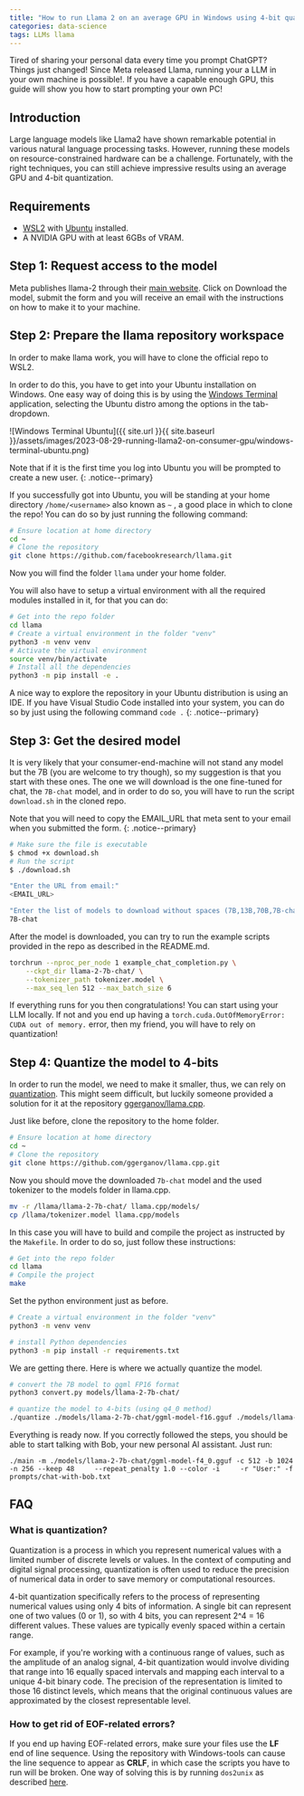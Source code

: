 ```yaml
---
title: "How to run Llama 2 on an average GPU in Windows using 4-bit quantization"
categories: data-science
tags: LLMs llama
---
```


Tired of sharing your personal data every time you prompt ChatGPT? Things just changed! Since Meta released Llama, running your a LLM in your own machine is possible!. If you have a capable enough GPU, this guide will show you how to start prompting your own PC!

## Introduction

Large language models like Llama2 have shown remarkable potential in various natural language processing tasks. However, running these models on resource-constrained hardware can be a challenge. Fortunately, with the right techniques, you can still achieve impressive results using an average GPU and 4-bit quantization.

## Requirements

- [WSL2](https://learn.microsoft.com/en-us/windows/wsl/install) with [Ubuntu](https://apps.microsoft.com/store/detail/ubuntu-22042-lts/9PN20MSR04DW) installed.
- A NVIDIA GPU with at least 6GBs of VRAM.

## Step 1: Request access to the model

Meta publishes llama-2 through their [main website](https://ai.meta.com/llama/). Click on Download the model, submit the form and you will receive an email with the instructions on how to make it to your machine.

## Step 2: Prepare the llama repository workspace

In order to make llama work, you will have to clone the official repo to WSL2.

In order to do this, you have to get into your Ubuntu installation on Windows. One easy way of doing this is by using the [Windows Terminal](https://apps.microsoft.com/store/detail/windows-terminal/9N0DX20HK701) application, selecting the Ubuntu distro among the options in the tab-dropdown.

![Windows Terminal Ubuntu]({{ site.url }}{{ site.baseurl }}/assets/images/2023-08-29-running-llama2-on-consumer-gpu/windows-terminal-ubuntu.png)

Note that if it is the first time you log into Ubuntu you will be prompted to create a new user.
{: .notice--primary}

If you successfully got into Ubuntu, you will be standing at your home directory `/home/<username>` also known as `~` , a good place in which to clone the repo! You can do so by just running the following command:

```bash
# Ensure location at home directory
cd ~
# Clone the repository
git clone https://github.com/facebookresearch/llama.git
```

Now you will find the folder `llama` under your home folder.

You will also have to setup a virtual environment with all the required modules installed in it, for that you can do:

```bash
# Get into the repo folder
cd llama
# Create a virtual environment in the folder "venv"
python3 -m venv venv
# Activate the virtual environment
source venv/bin/activate
# Install all the dependencies
python3 -m pip install -e .
```

A nice way to explore the repository in your Ubuntu distribution is using an IDE. If you have Visual Studio Code installed into your system, you can do so by just using the following command `code .`
{: .notice--primary}

## Step 3: Get the desired model

It is very likely that your consumer-end-machine will not stand any model but the 7B (you are welcome to try though), so my suggestion is that you start with these ones. The one we will download is the one fine-tuned for chat, the `7B-chat` model, and in order to do so, you will have to run the script `download.sh` in the cloned repo.

Note that you will need to copy the EMAIL_URL that meta sent to your email when you submitted the form.
{: .notice--primary}

```bash
# Make sure the file is executable
$ chmod +x download.sh
# Run the script
$ ./download.sh

"Enter the URL from email:"
<EMAIL_URL>

"Enter the list of models to download without spaces (7B,13B,70B,7B-chat,13B-chat,70B-chat), or press Enter for all:"
7B-chat
```

After the model is downloaded, you can try to run the example scripts provided in the repo as described in the README.md.

```bash
torchrun --nproc_per_node 1 example_chat_completion.py \
    --ckpt_dir llama-2-7b-chat/ \
    --tokenizer_path tokenizer.model \
    --max_seq_len 512 --max_batch_size 6
```

If everything runs for you then congratulations! You can start using your LLM locally. If not and you end up having a `torch.cuda.OutOfMemoryError: CUDA out of memory.` error, then my friend, you will have to rely on quantization!

## Step 4: Quantize the model to 4-bits

In order to run the model, we need to make it smaller, thus, we can rely on [quantization](#what-is-quantization). This might seem difficult, but luckily someone provided a solution for it at the repository [ggerganov/llama.cpp](https://github.com/ggerganov/llama.cpp).

Just like before, clone the repository to the home folder.

```bash
# Ensure location at home directory
cd ~
# Clone the repository
git clone https://github.com/ggerganov/llama.cpp.git
```

Now you should move the downloaded `7b-chat` model and the used tokenizer to the models folder in llama.cpp.

```bash
mv -r /llama/llama-2-7b-chat/ llama.cpp/models/
cp /llama/tokenizer.model llama.cpp/models
```

In this case you will have to build and compile the project as instructed by the `Makefile`. In order to do so, just follow these instructions:

```bash
# Get into the repo folder
cd llama
# Compile the project
make
```

Set the python environment just as before.

```bash
# Create a virtual environment in the folder "venv"
python3 -m venv venv

# install Python dependencies
python3 -m pip install -r requirements.txt
```

We are getting there. Here is where we actually quantize the model.

```bash
# convert the 7B model to ggml FP16 format
python3 convert.py models/llama-2-7b-chat/

# quantize the model to 4-bits (using q4_0 method)
./quantize ./models/llama-2-7b-chat/ggml-model-f16.gguf ./models/llama-2-7b-chat/ggml-model-q4_0.gguf q4_0
```

Everything is ready now. If you correctly followed the steps, you should be able to start talking with Bob, your new personal AI assistant. Just run:

```
./main -m ./models/llama-2-7b-chat/ggml-model-f4_0.gguf -c 512 -b 1024 -n 256 --keep 48     --repeat_penalty 1.0 --color -i     -r "User:" -f prompts/chat-with-bob.txt
```

## FAQ

### What is quantization?

Quantization is a process in which you represent numerical values with a limited number of discrete levels or values. In the context of computing and digital signal processing, quantization is often used to reduce the precision of numerical data in order to save memory or computational resources.

4-bit quantization specifically refers to the process of representing numerical values using only 4 bits of information. A single bit can represent one of two values (0 or 1), so with 4 bits, you can represent 2^4 = 16 different values. These values are typically evenly spaced within a certain range.

For example, if you're working with a continuous range of values, such as the amplitude of an analog signal, 4-bit quantization would involve dividing that range into 16 equally spaced intervals and mapping each interval to a unique 4-bit binary code. The precision of the representation is limited to those 16 distinct levels, which means that the original continuous values are approximated by the closest representable level.

### How to get rid of EOF-related errors?

If you end up having EOF-related errors, make sure your files use the **LF** end of line sequence. Using the repository with Windows-tools can cause the line sequence to appear as **CRLF**, in which case the scripts you have to run will be broken. One way of solving this is by running `dos2unix` as described [here](https://stackoverflow.com/questions/11929461/how-can-i-run-dos2unix-on-an-entire-directory).
